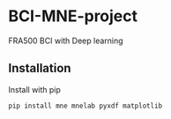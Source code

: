 # BCI-MNE-project
FRA500 BCI with Deep learning

## Installation

Install with pip

```bash
pip install mne mnelab pyxdf matplotlib
```
    
